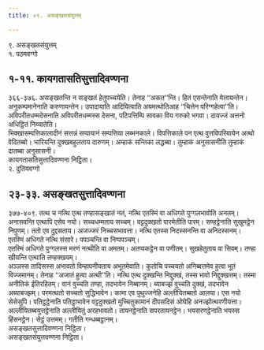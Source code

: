 ```yaml
---
title: ०९. असङ्खतसंयुत्तम्

---
```

९. असङ्खतसंयुत्तम्  
१. पठमवग्गो  


## १-११. कायगतासतिसुत्तादिवण्णना

३६६-३७६. असङ्खतन्ति न सङ्खतं हेतुपच्चयेति। तेनाह ‘‘अकत’’न्ति। हितं एसन्तेनाति मेत्तायन्तेन। अनुकम्पमानेनाति करुणायन्तेन। उपादायाति आदियित्वाति अयमत्थोतिआह ‘‘चित्तेन परिग्गहेत्वा’’ति। अविपरीतधम्मदेसनाति अविपरीतधम्मस्स देसना, पटिपत्तिम्पि सावका विय गरुको भगवा। दायज्जं अत्तनो अधिट्ठितं निय्यातेति।  
भिक्खासम्पत्तिकालादीनं सत्तन्नं सप्पायानं सम्पत्तिया लब्भनकाले। विपत्तिकाले पन एत्थ वुत्तविपरियायेन अत्थो वेदितब्बो। भारियन्ति दुक्खबहुलताय दारुणम्। अम्हाकं सन्तिका लद्धब्बा। तुम्हाकं अनुसासनीति तुम्हाकं दातब्बा अनुसासनी।  
कायगतासतिसुत्तादिवण्णना निट्ठिता।  
२. दुतियवग्गो  


## २३-३३. असङ्खतसुत्तादिवण्णना

३७७-४०९. तत्थ च नत्थि एत्थ तण्हासङ्खातं नतं, नत्थि एतस्मिं वा अधिगते पुग्गलभावोति अनतम्। अनासवन्ति एत्थापि एसेव नयो। सच्चधम्मताय सच्चम्। वट्टदुक्खतो पारमेतीति पारम्। सण्हट्ठेनाति सुखुमट्ठेन निपुणम्। ततो एव दुद्दसताय। अजज्जरं निच्चसभावत्ता। नत्थि एतस्स निदस्सनन्ति वा अनिदस्सनम्। एतस्मिं अधिगते नत्थि संसारे। पपञ्चन्ति वा निप्पपञ्चम्।  
एतस्मिं अधिगते पुग्गलस्स मरणं नत्थीति वा अमतम्। अतप्पकट्ठेन वा पणीतम्। सुखहेतुताय वा सिवम्। तण्हा खीयन्ति एत्थाति तण्हक्खयम्।  
अञ्ञस्स तादिसस्स अभावतो विम्हापनीयताय अभूतमेवाति। कुतोचि पच्चयतो अनिब्बत्तमेव हुत्वा भूतं विज्जमानम्। तेनाह ‘‘अजातं हुत्वा अत्थी’’ति। नत्थि एत्थ दुक्खन्ति निद्दुक्खं, तस्स भावो निद्दुक्खत्तम्। तस्मा अनीतिकं ईतिरहितम्। वानं वुच्चति तण्हा, तदभावेन निब्बानम्। ब्याबज्झं वुच्चति दुक्खं, तदभावेन अब्याबज्झम्। परमत्थतो सच्चतो सुद्धिभावेन। कामा एव पुथुज्जनेहि अल्लीयितब्बतो आलया। एस नयो सेसेसुपि। पतिट्ठट्ठेनाति पतिट्ठाभावेन वट्टदुक्खतो मुच्चितुकामानं दीपसदिसं ओघेहि अनज्झोत्थरणीयत्ता। अल्लीयितब्बयुत्तट्ठेनाति अल्लीयितुं अरहभावतो। तायनट्ठेनाति सपरतायनट्ठेन। भयसरणट्ठेनाति भयस्स हिंसनट्ठेन। सेट्ठं उत्तमम्। गतीति गन्धब्बट्ठानम्।  
असङ्खतसुत्तादिवण्णना निट्ठिता।  
असङ्खतसंयुत्तवण्णना निट्ठिता।  